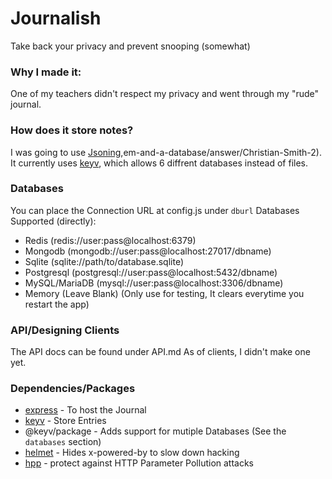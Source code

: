 # Journalish

Take back your privacy and prevent snooping (somewhat)

### Why I made it:

One of my teachers didn't respect my privacy and went through my "rude" journal.

### How does it store notes?
I was going to use [Jsoning](https://support.glitch.com/t/jsoning-a-simple-key-value-json-based-persistent-lightweight-database/24575),em-and-a-database/answer/Christian-Smith-2).
It currently uses [keyv](https://www.npmjs.com/package/keyv), which allows 6 diffrent databases instead of files.

### Databases
You can place the Connection URL at config.js under `dburl`
Databases Supported (directly): 
- Redis (redis://user:pass@localhost:6379)
- Mongodb (mongodb://user:pass@localhost:27017/dbname)
- Sqlite (sqlite://path/to/database.sqlite)
- Postgresql (postgresql://user:pass@localhost:5432/dbname)
- MySQL/MariaDB (mysql://user:pass@localhost:3306/dbname)
- Memory (Leave Blank) (Only use for testing, It clears everytime you restart the app)

### API/Designing Clients
The API docs can be found under API.md
As of clients, I didn't make one yet. 

### Dependencies/Packages
- [express](https://www.npmjs.com/package/express) - To host the Journal
- [keyv](https://www.npmjs.com/package/keyv) - Store Entries
- @keyv/package - Adds support for mutiple Databases (See the `databases` section)
- [helmet](https://www.npmjs.com/package/helmet) - Hides x-powered-by to slow down hacking 
- [hpp](https://www.npmjs.com/package/hpp) - protect against HTTP Parameter Pollution attacks